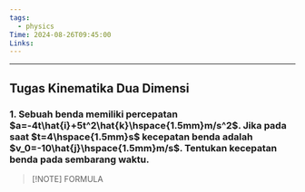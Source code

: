 ```yaml
---
tags:
  - physics
Time: 2024-08-26T09:45:00
Links:
---
```

---
## Tugas Kinematika Dua Dimensi
### 1. Sebuah benda memiliki percepatan $a=-4t\hat{i}+5t^2\hat{k}\hspace{1.5mm}m/s^2$. Jika pada saat $t=4\hspace{1.5mm}s$ kecepatan benda adalah $v_0=-10\hat{j}\hspace{1.5mm}m/s$. Tentukan kecepatan benda pada sembarang waktu.

>[!NOTE] FORMULA
>